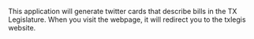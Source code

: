 This application will generate twitter cards that describe bills in the TX Legislature. When you visit the webpage, it will redirect you to the txlegis website.